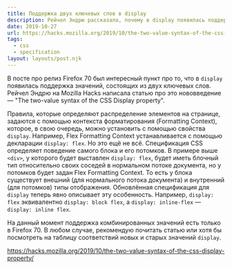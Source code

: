 ```yaml
---
title: Поддержка двух ключевых слов в display
description: Рейчел Эндрю рассказала, почему в display появилась поддержка двух ключевых слов
date: 2019-10-27
url: https://hacks.mozilla.org/2019/10/the-two-value-syntax-of-the-css-display-property/
tags:
  - css
  - specification
layout: layouts/post.njk
---
```

В посте про релиз Firefox 70 был интересный пункт про то, что в `display` появилась поддержка значений, состоящих из двух ключевых слов. Рейчел Эндрю на Mozilla Hacks написала статью про это нововведение — "The two-value syntax of the CSS Display property".

Правила, которые определяют распределение элементов на странице, задаются с помощью контекста форматирования (Formatting Context), которое, в свою очередь, можно установить с помощью свойства `display`. Например, Flex Formatting Context устанавливается с помощью декларации `display: flex`. Но это ещё не всё. Спецификация CSS определяет поведение самого блока и его потомков. В примере выше `<div>`, у которого будет выставлен `display: flex`, будет иметь блочный тип относительно своих соседей в нормальном потоке документа, но у потомков будет задан Flex Formatting Context. То есть у блока существует внешний (для нормального потока документа) и внутренний (для потомков) типы отображения. Обновлённая спецификация для `display` теперь явно описывает эту особенность. Например, `display: flex` эквивалентно `display: block flex`, а `display: inline-flex` — `display: inline flex`.

На данный момент поддержка комбинированных значений есть только в Firefox 70. В любом случае, рекомендую почитать статью или хотя бы посмотреть на таблицу соответствий новых и старых значений `display`.

https://hacks.mozilla.org/2019/10/the-two-value-syntax-of-the-css-display-property/
